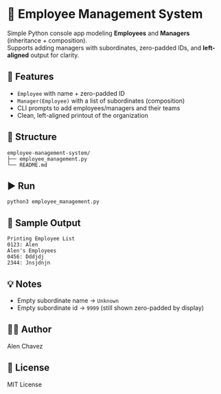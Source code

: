 # 🧾 Employee Management System

Simple Python console app modeling **Employees** and **Managers** (inheritance + composition).  
Supports adding managers with subordinates, zero-padded IDs, and **left-aligned** output for clarity.

## 🚀 Features
- `Employee` with name + zero-padded ID
- `Manager(Employee)` with a list of subordinates (composition)
- CLI prompts to add employees/managers and their teams
- Clean, left-aligned printout of the organization

## 📂 Structure
    employee-management-system/
    ├── employee_management.py
    └── README.md

## ▶️ Run
    python3 employee_management.py

## 📝 Sample Output
    Printing Employee List
    0123: Alen
    Alen's Employees
    0456: Dddjdj
    2344: Jnsjdnjn

## 💡 Notes
- Empty subordinate name → `Unknown`
- Empty subordinate id → `9999` (still shown zero-padded by display)

## 🧑‍💻 Author
Alen Chavez

## 📝 License
MIT License
